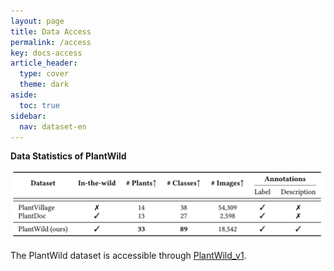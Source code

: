 ```yaml
---
layout: page
title: Data Access
permalink: /access
key: docs-access
article_header:
  type: cover
  theme: dark
aside:
  toc: true
sidebar:
  nav: dataset-en
---
```


**Data Statistics of PlantWild**
<div align="center">
  <img width=800 src="git_figures/statistics.png"/>
</div>

The PlantWild dataset is accessible through [PlantWild_v1](https://drive.google.com/file/d/1s7FOoztTHvO03yVfw75pQY_kzZqvAckD/view?usp=drive_link).



